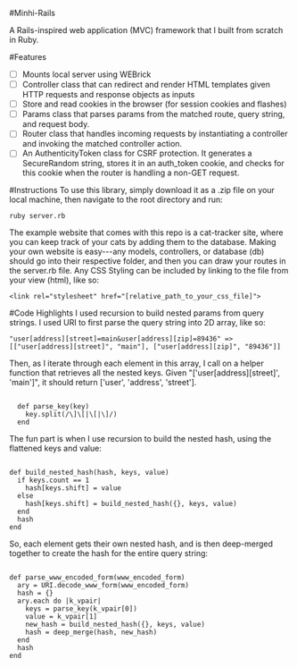 #Minhi-Rails

A Rails-inspired web application (MVC) framework that I built from scratch in Ruby.

#Features
- [ ] Mounts local server using WEBrick
- [ ] Controller class that can redirect and render HTML templates given HTTP requests and response objects as inputs
- [ ] Store and read cookies in the browser (for session cookies and flashes)
- [ ] Params class that parses params from the matched route, query string, and request body.
- [ ] Router class that handles incoming requests by instantiating a controller and invoking the matched controller action.
- [ ] An AuthenticityToken class for CSRF protection.  It generates a SecureRandom string, stores it in an auth_token cookie, and checks for this cookie when the router is handling a non-GET request.

#Instructions
To use this library, simply download it as a .zip file on your local machine, then navigate to the
root directory and run:

`ruby server.rb`

The example website that comes with this repo is a cat-tracker site, where you can keep track
of your cats by adding them to the database. Making your own website is easy---any models, controllers, or database (db) should go into their respective folder, and then you can draw your routes in the server.rb file.
Any CSS Styling can be included by linking to the file from your view (html), like so:

`<link rel="stylesheet" href="[relative_path_to_your_css_file]">`


#Code Highlights
I used recursion to build nested params from query strings. I used URI to first parse
the query string into 2D array, like so:

`"user[address][street]=main&user[address][zip]=89436" => [["user[address][street]", "main"], ["user[address][zip]", "89436"]]`

Then, as I iterate through each element in this array,
I call on a helper function that retrieves all the nested keys.
Given "['user[address][street]', 'main']", it
should return ['user', 'address', 'street'].

<code>
  def parse_key(key)
    key.split(/\]\[|\[|\]/)
  end
</code>

The fun part is when I use recursion to build the nested hash,
using the flattened keys and value:

<code>
def build_nested_hash(hash, keys, value)
  if keys.count == 1
    hash[keys.shift] = value
  else
    hash[keys.shift] = build_nested_hash({}, keys, value)
  end
  hash
end
</code>

So, each element gets their own nested hash, and is then deep-merged together
to create the hash for the entire query string:

<code>
def parse_www_encoded_form(www_encoded_form)
  ary = URI.decode_www_form(www_encoded_form)
  hash = {}
  ary.each do |k_vpair|
    keys = parse_key(k_vpair[0])
    value = k_vpair[1]
    new_hash = build_nested_hash({}, keys, value)
    hash = deep_merge(hash, new_hash)
  end
  hash
end
</code>
